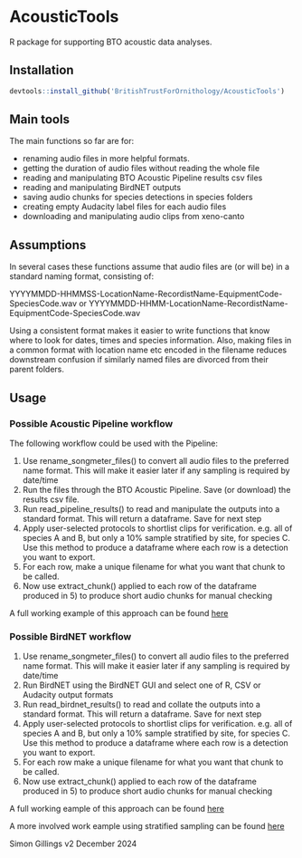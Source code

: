# AcousticTools
R package for supporting BTO acoustic data analyses. 

## Installation

``` r
devtools::install_github('BritishTrustForOrnithology/AcousticTools')
```

## Main tools

The main functions so far are for:

* renaming audio files in more helpful formats.
* getting the duration of audio files without reading the whole file
* reading and manipulating BTO Acoustic Pipeline results csv files
* reading and manipulating BirdNET outputs
* saving audio chunks for species detections in species folders
* creating empty Audacity label files for each audio files
* downloading and manipulating audio clips from xeno-canto

## Assumptions

In several cases these functions assume that audio files are (or will be) in a standard naming format, consisting of:

YYYYMMDD-HHMMSS-LocationName-RecordistName-EquipmentCode-SpeciesCode.wav 
or
YYYYMMDD-HHMM-LocationName-RecordistName-EquipmentCode-SpeciesCode.wav 

Using a consistent format makes it easier to write functions that know where to look for dates, times and species information. Also, making files in a common format with location name etc encoded in the filename reduces downstream confusion if similarly named files are divorced from their parent folders.

## Usage

### Possible Acoustic Pipeline workflow

The following workflow could be used with the Pipeline:

1. Use rename_songmeter_files() to convert all audio files to the preferred name 
format. This will make it easier later if any sampling is required by date/time
2. Run the files through the BTO Acoustic Pipeline. Save (or download) the 
results csv file. 
3. Run read_pipeline_results() to read and manipulate the outputs into a standard 
format. This will return a dataframe. Save for next step
4. Apply user-selected protocols to shortlist clips for verification. e.g. all 
of species A and B, but only a 10% sample stratified by site, for species C. Use 
this method to produce a dataframe where each row is a detection you want to 
export. 
5. For each row, make a unique filename for what you want that chunk to be 
called.
6. Now use extract_chunk() applied to each row of the dataframe produced in 5) 
to produce short audio chunks for manual checking

A full working example of this approach can be found [here](https://github.com/BritishTrustForOrnithology/AcousticTools/blob/main/example_extracting_chunks_AcousticPipeline.md)


### Possible BirdNET workflow

1. Use rename_songmeter_files() to convert all audio files to the preferred name 
format. This will make it easier later if any sampling is required by date/time
2. Run BirdNET using the BirdNET GUI and select one of R, CSV or Audacity output 
formats
3. Run read_birdnet_results() to read and collate the outputs into a standard 
format. This will return a dataframe. Save for next step
4. Apply user-selected protocols to shortlist clips for verification. e.g. all 
of species A and B, but only a 10% sample stratified by site, for species C. Use 
this method to produce a dataframe where each row is a detection you want to 
export. 
5. For each row make a unique filename for what you want that chunk to be 
called.
6. Now use extract_chunk() applied to each row of the dataframe produced in 5) 
to produce short audio chunks for manual checking

A full working eample of this approach can be found [here](https://github.com/BritishTrustForOrnithology/AcousticTools/blob/main/example_extracting_chunks_BirdNET.md)

A more involved work eample using stratified sampling can be found [here](https://github.com/BritishTrustForOrnithology/AcousticTools/blob/main/example_stratified_sampling_chunks_BirdNET.md)

Simon Gillings
v2 December 2024

